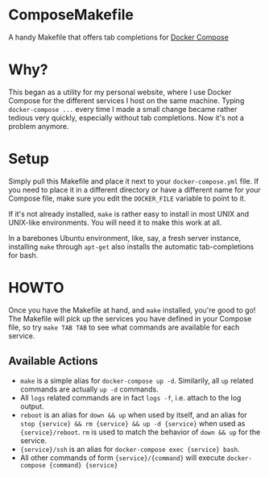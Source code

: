 # ComposeMakefile
A handy Makefile that offers tab completions for [Docker Compose](https://docs.docker.com/compose/)

# Why?
This began as a utility for my personal website, where I use Docker Compose for 
the different services I host on the same machine. Typing `docker-compose ...` 
every time I made a small change became rather tedious very quickly, especially
without tab completions. Now it's not a problem anymore.

# Setup
Simply pull this Makefile and place it next to your `docker-compose.yml` file. 
If you need to place it in a different directory or have a different name for 
your Compose file, make sure you edit the `DOCKER_FILE` variable to point to it.

If it's not already installed, `make` is rather easy to install in most UNIX and 
UNIX-like environments. You will need it to make this work at all.

In a barebones Ubuntu environment, like, say, a fresh server instance, 
installing `make` through `apt-get` also installs the automatic tab-completions
for bash.

# HOWTO
Once you have the Makefile at hand, and `make` installed, you're good to go!
The Makefile will pick up the services you have defined in your Compose file,
so try `make TAB TAB` to see what commands are available for each service.

## Available Actions
+ `make` is a simple alias for `docker-compose up -d`. Similarily, all `up` 
  related commands are actually `up -d` commands. 
+ All `logs` related commands are in fact `logs -f`, i.e. attach to the log 
  output.
+ `reboot` is an alias for `down && up` when used by itself, and an alias for
  `stop {service} && rm {service} && up -d {service}` when used as 
  `{service}/reboot`. `rm` is used to match the behavior of `down && up` for the
  service.
+ `{service}/ssh` is an alias for `docker-compose exec {service} bash`.
+ All other commands of form `{service}/{command}` will execute 
  `docker-compose {command} {service}`
